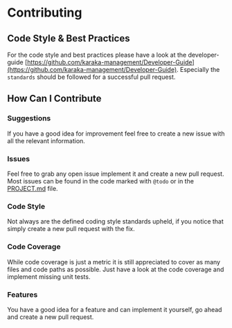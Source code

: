 # Contributing

## Code Style & Best Practices

For the code style and best practices please have a look at the developer-guide [https://github.com/karaka-management/Developer-Guide](https://github.com/karaka-management/Developer-Guide). Especially the `standards` should be followed for a successful pull request.

## How Can I Contribute

### Suggestions

If you have a good idea for improvement feel free to create a new issue with all the relevant information.

### Issues

Feel free to grab any open issue implement it and create a new pull request. Most issues can be found in the code marked with `@todo` or in the [PROJECT.md](https://github.com/karaka-management/Docs/blob/master/Project/PROJECT.md) file.

### Code Style

Not always are the defined coding style standards upheld, if you notice that simply create a new pull request with the fix.

### Code Coverage

While code coverage is just a metric it is still appreciated to cover as many files and code paths as possible. Just have a look at the code coverage and implement missing unit tests.

### Features

You have a good idea for a feature and can implement it yourself, go ahead and create a new pull request.